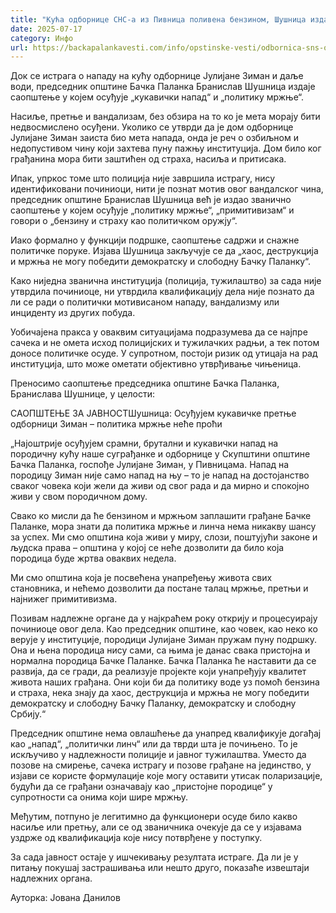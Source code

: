```yaml
---
title: "Кућа одборнице СНС-а из Пивница поливена бензином, Шушница издао саопштење"
date: 2025-07-17
category: Инфо
url: https://backapalankavesti.com/info/opstinske-vesti/odbornica-sns-ostetili-kucu-pivnice/
---
```


Док се истрага о нападу на кућу одборнице Јулијане Зиман и даље води, председник општине Бачка Паланка Бранислав Шушница издаје саопштење у којем осуђује „кукавички напад“ и „политику мржње“.

Насиље, претње и вандализам, без обзира на то ко је мета морају бити недвосмислено осуђени. Уколико се утврди да је дом одборнице Јулијане Зиман заиста био мета напада, онда је реч о озбиљном и недопустивом чину који захтева пуну пажњу институција. Дом било ког грађанина мора бити заштићен од страха, насиља и притисака.

Ипак, упркос томе што полиција није завршила истрагу, нису идентификовани починиоци, нити је познат мотив овог вандалског чина, председник општине Бранислав Шушница већ је издао званично саопштење у којем осуђује „политику мржње“, „примитивизам“ и говори о „бензину и страху као политичком оружју“.

Иако формално у функцији подршке, саопштење садржи и снажне политичке поруке. Изјава Шушница закључује се да „хаос, деструкција и мржња не могу победити демократску и слободну Бачку Паланку“.

Како ниједна званична институција (полиција, тужилаштво) за сада није утврдила починиоце, ни утврдила квалификацију дела није познато да ли се ради о политички мотивисаном нападу, вандализму или инциденту из других побуда.

Уобичајена пракса у оваквим ситуацијама подразумева да се најпре сачека и не омета исход полицијских и тужилачких радњи, а тек потом доносе политичке осуде. У супротном, постоји ризик од утицаја на рад институција, што може ометати објективно утврђивање чињеница.

Преносимо саопштење председника општине Бачка Паланка, Бранислава Шушнице, у целости:

САОПШТЕЊЕ ЗА ЈАВНОСТШушница: Осуђујем кукавичке претње одборници Зиман – политика мржње неће проћи

„Најоштрије осуђујем срамни, брутални и кукавички напад на породичну кућу наше суграђанке и одборнице у Скупштини општине Бачка Паланка, госпође Јулијане Зиман, у Пивницама. Напад на породицу Зиман није само напад на њу – то је напад на достојанство сваког човека који жели да живи од свог рада и да мирно и спокојно живи у свом породичном дому.

Свако ко мисли да ће бензином и мржњом заплашити грађане Бачке Паланке, мора знати да политика мржње и линча нема никакву шансу за успех. Ми смо општина која живи у миру, слози, поштујући законе и људска права – општина у којој се неће дозволити да било која породица буде жртва оваквих недела.

Ми смо општина која је посвећена унапређењу живота свих становника, и нећемо дозволити да постане талац мржње, претњи и најнижег примитивизма.

Позивам надлежне органе да у најкраћем року открију и процесуирају починиоце овог дела. Као председник општине, као човек, као неко ко верује у институције, породици Јулијане Зиман пружам пуну подршку. Она и њена породица нису сами, са њима је данас свака пристојна и нормална породица Бачке Паланке. Бачка Паланка ће наставити да се развија, да се гради, да реализује пројекте који унапређују квалитет живота наших грађана. Они који би да политику воде уз помоћ бензина и страха, нека знају да хаос, деструкција и мржња не могу победити демократску и слободну Бачку Паланку, демократску и слободну Србију.“

Председник општине нема овлашћење да унапред квалификује догађај као „напад“, „политички линч“ или да тврди шта је почињено. То је искључиво у надлежности полиције и јавног тужилаштва. Уместо да позове на смирење, сачека истрагу и позове грађане на јединство, у изјави се користе формулације које могу оставити утисак поларизације, будући да се грађани означавају као „пристојне породице“ у супротности са онима који шире мржњу.

Међутим, потпуно је легитимно да функционери осуде било какво насиље или претњу, али се од званичника очекује да се у изјавама уздрже од квалификација које нису потврђене у поступку.

За сада јавност остаје у ишчекивању резултата истраге. Да ли је у питању покушај застрашивања или нешто друго, показаће извештаји надлежних органа.

Ауторка: Јована Данилов
